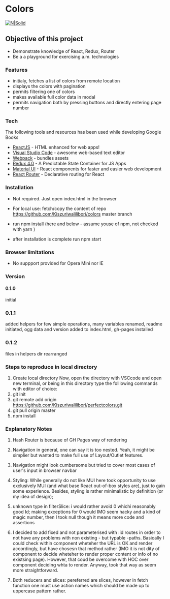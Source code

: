 # Colors

[![N|Solid](https://cldup.com/dTxpPi9lDf.thumb.png)](https://nodesource.com/products/nsolid)

## Objective of this project

-   Demonstrate knowledge of React, Redux, Router
-   Be a a playground for exercising a.m. technologies

### Features

-   initialy, fetches a list of colors from remote location
-   displays the colors with pagination
-   permits filtering one of colors
-   makes available full color data in modal
-   permits navigation both by pressing buttons and directly entering page number

### Tech

The following tools and resources has been used while developing Google Books

-   [ReactJS](https://reactjs.org/) - HTML enhanced for web apps!
-   [Visual Studio Code](https://code.visualstudio.com/) - awesome web-based text editor
-   [Webpack](https://webpack.js.org/) - bundles assets
-   [Redux 4.0](https://redux.js.org/) - A Predictable State Container for JS Apps
-   [Material UI](https://material-ui.com/) - React components for faster and easier web development
-   [React Router](https://courses.reacttraining.com/p/react-router-5) - Declarative routing for React

### Installation

-   Not required. Just open index.html in the browser
-   For local use: fetch/copy the content of repo <https://github.com/Kiszuriwalilibori/colors> master branch
-   run npm install (here and below - assume youse of npm, not checked with yarn )

-   after installation is complete run npm start

### Browser limitations

-   No suppport provided for Opera Mini nor IE

### Version

#### 0.1.0

initial

### 0.1.1

added helpers for few simple operations, many variables renamed, readme initiated, ogg data and version added to index.html, gh-pages installed

### 0.1.2

files in helpers dir rearranged

### Steps to reproduce in local directory

1. Create local directory
   Now, open the directory with VSCcode and open new terminal, or being in this directory type the folllowing commands with editor of choice:
2. git init
3. git remote add origin https://github.com/Kiszuriwalilibori/perfectcolors.git
4. git pull origin master
5. npm install

### Explanatory Notes

1. Hash Router is because of GH Pages way of rendering

2. Navigation in general, one can say it is too nested. Yeah, it might be simplier but wanted to make full use of Layout/Outlet features.

3. Navigation might look cumbersome but tried to cover most cases of user's input in browser navbar

4. Styling: While generally do not like MUI here took opportunity to use exclusively MUI (and what base React out-of-box styles are), just to gain some experience. Besides, styling is rather minimalistic by definition (or my idea of design);

5. unknown type in filterSlice: i would rather avoid 0 whichi reasonably good Id; making exceptions for 0 would IMO seem hacky and a kind of magic number, then I took null though it means more code and assertions

6. I decided to add fixed and not parameterised with :id routes in order to not have any problems with non existing - but typable -paths. Basically I could check within component wheteher the URL is OK and render accordingly, but have chosesn that method rather (IMO it is not dity of component to decide wheteher to render proper content or info of no existsing page). However, that coud be overcome with HOC over component deciding whta to render. Anyway, took that way as seem more straightforward.

7. Both reducers and slices: pereferred are slices, however in fetch function one must use action names which should be made up to uppercase pattern rather.
